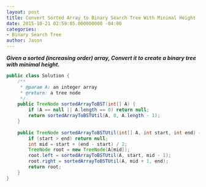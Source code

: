 ```yaml
---
layout: post
title: Convert Sorted Array to Binary Search Tree With Minimal Height
date: 2015-10-21 02:59:05.000000000 -04:00
categories:
- Binary Search Tree
author: Jason
---
```

<p><strong><em>Given a sorted (increasing order) array, Convert it to create a binary tree with minimal height.</em></strong><br />


``` java
public class Solution {
    /**
     * @param A: an integer array
     * @return: a tree node
     */
    public TreeNode sortedArrayToBST(int[] A) {  
        if (A == null || A.length == 0) return null;
        return sortedArrayToBSTUtil(A, 0, A.length - 1);
    }
    
    public TreeNode sortedArrayToBSTUtil(int[] A, int start, int end) {
        if (start > end) return null;
        int mid = start + (end - start) / 2;
        TreeNode root = new TreeNode(A[mid]);
        root.left = sortedArrayToBSTUtil(A, start, mid - 1);
        root.right = sortedArrayToBSTUtil(A, mid + 1, end);
        return root;
    }
}
```
